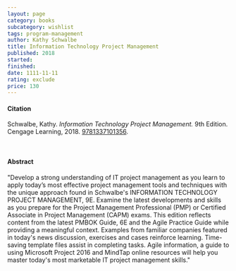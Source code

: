 ```yaml
---
layout: page
category: books
subcategory: wishlist
tags: program-management
author: Kathy Schwalbe
title: Information Technology Project Management
published: 2018
started:
finished:
date: 1111-11-11
rating: exclude
price: 130
---
```


#### Citation

Schwalbe, Kathy. *Information Technology Project Management.* 9th Edition. Cengage Learning, 2018. [9781337101356](https://www.amazon.ca/Information-Technology-Project-Management-Schwalbe/dp/1337101354).

<br>

#### Abstract

"Develop a strong understanding of IT project management as you learn to apply today’s most effective project management tools and techniques with the unique approach found in Schwalbe's INFORMATION TECHNOLOGY PROJECT MANAGEMENT, 9E. Examine the latest developments and skills as you prepare for the Project Management Professional (PMP) or Certified Associate in Project Management (CAPM) exams. This edition reflects content from the latest PMBOK Guide, 6E and the Agile Practice Guide while providing a meaningful context. Examples from familiar companies featured in today's news discussion, exercises and cases reinforce learning. Time-saving template files assist in completing tasks. Agile information, a guide to using Microsoft Project 2016 and MindTap online resources will help you master today's most marketable IT project management skills."
